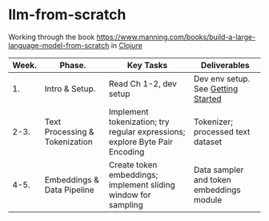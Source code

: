 # llm-from-scratch
Working through the book  https://www.manning.com/books/build-a-large-language-model-from-scratch
in [Clojure](https://clojure.org/)


|Week. |Phase.         |Key Tasks|Deliverables|
|:---  |---            |---      |---         |
|1.    |Intro & Setup. | Read Ch 1-2, dev setup    | Dev env setup. See [Getting Started](https://clojure.org/guides/getting_started) |
|2-3. |Text Processing & Tokenization | Implement tokenization; try regular expressions; explore Byte Pair Encoding | Tokenizer; processed text dataset |
|4-5. | Embeddings & Data Pipeline | Create token embeddings; implement sliding window for sampling | Data sampler and token embeddings module |